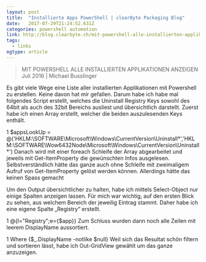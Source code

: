 ```yaml
---
layout: post 
title:  "Installierte Apps PowerShell | clearByte Packaging Blog" 
date:   2017-07-29T21:24:52.631Z 
categories: powershell automation
link: http://blog.clearbyte.ch/mit-powershell-alle-installierten-applikationen-anzeigen/ 
tags:
  - links
ogtype: article 
---
```


> MIT POWERSHELL ALLE INSTALLIERTEN APPLIKATIONEN ANZEIGEN
Juli 2016 | Michael Busslinger

Es gibt viele Wege eine Liste aller installierten Applikationen mit Powershell zu erstellen. Keine davon hat mir gefallen. Darum habe ich habe mal folgendes Script erstellt, welches die Uninstall Registry Keys sowohl des 64bit als auch des 32bit Bereichs ausliest und übersichtlich darstellt.
Zuerst habe ich einen Array erstellt, welcher die beiden auszulesenden Keys enthält.


1
$appsLookUp = @('HKLM:\SOFTWARE\Microsoft\Windows\CurrentVersion\Uninstall\*','HKLM:\SOFTWARE\Wow6432Node\Microsoft\Windows\CurrentVersion\Uninstall\*')
Danach wird mit einer foreach Schleife der Array abgearbeitet und jeweils mit Get-ItemProperty die gewünschten Infos ausgelesen. Selbstverständlich hätte das ganze auch ohne Schleife mit zweimaligem Aufruf von Get-ItemProperty gelöst werden können. Allerdings hätte das keinen Spass gemacht 

Um den Output übersichtlicher zu halten, habe ich mittels Select-Object nur einige Spalten anzeigen lassen. Für mich war wichtig, auf den ersten Blick zu sehen, aus welchem Bereich der jeweilig Eintrag stammt. Daher habe ich eine eigene Spalte „Registry“ erstellt.


1
@{l="Registry";e={$app}}
Zum Schluss wurden dann noch alle Zeilen mit leerem DisplayName aussortiert.


1
Where {$_.DisplayName -notlike $null}
Weil sich das Resultat schön filtern und sortieren lässt, habe ich Out-GridView gewählt um das ganze anzuzeigen.